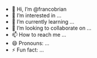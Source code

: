 - 👋 Hi, I’m @francobrian
- 👀 I’m interested in ...
- 🌱 I’m currently learning ...
- 💞️ I’m looking to collaborate on ...
- 📫 How to reach me ...
- 😄 Pronouns: ...
- ⚡ Fun fact: ...

<!---
francobrian/francobrian is a ✨ special ✨ repository because its `README.md` (this file) appears on your GitHub profile.
You can click the Preview link to take a look at your changes.
--->

